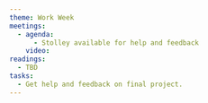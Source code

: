```yaml
---
theme: Work Week
meetings:
  - agenda:
      - Stolley available for help and feedback
    video:
readings:
  - TBD
tasks:
  - Get help and feedback on final project.
---
```

